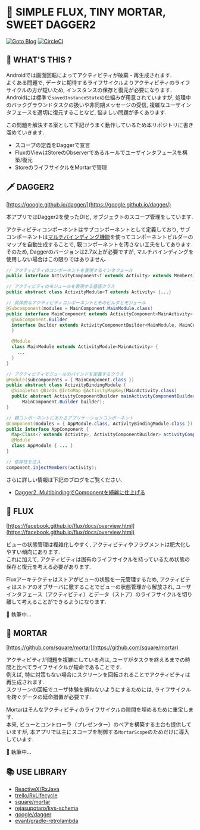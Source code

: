 # 🎩 SIMPLE FLUX, TINY MORTAR, SWEET DAGGER2

[![Goto Blog](https://github.com/YukiMatsumura/android-flux-mortar/blob/master/art/gotoblog.png?raw=true)](http://yuki312.blogspot.jp/) [![CircleCI](https://circleci.com/gh/YukiMatsumura/android-flux-mortar.svg?style=svg)](https://circleci.com/gh/YukiMatsumura/android-flux-mortar)  


## 🔰 WHAT'S THIS ?

Androidでは画面回転によってアクティビティが破棄・再生成されます.  
よくある問題で, データに期待するライフサイクルよりアクティビティのライフサイクルの方が短いため, インスタンスの保存と復元が必要になります.  
Androidには標準で`savedInstanceState`の仕組みが用意されていますが, 処理中のバックグラウンドタスクの扱いや非同期メッセージの受信, 複雑なユーザインタフェースを適切に復元することなど, 悩ましい問題が多くあります.  

この問題を解決する案として下記がうまく動作しているため本リポジトリに書き溜めていきます.  

 - スコープの定義をDaggerで宣言
 - FluxのViewはStoreのObserverであるルールでユーザインタフェースを構築/復元
 - StoreのライフサイクルをMortarで管理

## 🗡 DAGGER2

[https://google.github.io/dagger/](https://google.github.io/dagger/)

本アプリではDagger2を使ったDIと, オブジェクトのスコープ管理をしています.  

アクティビティコンポーネントはサブコンポーネントとして定義しており,
サブコンポーネントは[マルチバインディング機能](https://google.github.io/dagger/multibindings.html)を使ってコンポーネントビルダーのマップを自動生成することで, 親コンポーネントを汚さない工夫をしてあります.  
そのため, Daggerのバージョンは2.7以上が必要ですが, マルチバインディングを使用しない場合はこの限りではありません.  

```java
// アクティビティのコンポーネントを表現するインタフェース
public interface ActivityComponent<T extends Activity> extends MembersInjector<T> {...}

// アクティビティのモジュールを表現する基底クラス
public abstract class ActivityModule<T extends Activity> {...}

// 具体的なアクティビティコンポーネントとそのビルダとモジュール
@Subcomponent(modules = MainComponent.MainModule.class)
public interface MainComponent extends ActivityComponent<MainActivity> {
  @Subcomponent.Builder
  interface Builder extends ActivityComponentBuilder<MainModule, MainComponent> {
  }

  @Module
  class MainModule extends ActivityModule<MainActivity> {
    ...
  }
}

// アクティビティモジュールのバインドを定義するクラス
@Module(subcomponents = { MainComponent.class })
public abstract class ActivityBindingModule {
  @Singleton @Binds @IntoMap @ActivityMapKey(MainActivity.class)
  public abstract ActivityComponentBuilder mainActivityComponentBuilder(
      MainComponent.Builder builder);
}

// 親コンポーネントにあたるアプリケーションコンポーネント
@Component(modules = { AppModule.class, ActivityBindingModule.class })
public interface AppComponent {
  Map<Class<? extends Activity>, ActivityComponentBuilder> activityComponentBuilders();
  @Module
  class AppModule { ... }
}

// 依存性を注入
component.injectMembers(activity);
```

さらに詳しい情報は下記のブログをご覧ください.  

 - [Dagger2. MultibindingでComponentを綺麗に仕上げる](http://yuki312.blogspot.jp/2017/02/dagger2-multibindingcomponent.html)


## 🍣 FLUX

[https://facebook.github.io/flux/docs/overview.html](https://facebook.github.io/flux/docs/overview.html)  

ビューの状態管理は複雑化しやすく, アクティビティやフラグメントは肥大化しやすい傾向にあります.  
これに加えて, アクティビティは固有のライフサイクルを持っているため状態の保存と復元を考える必要があります.  

Fluxアーキテクチャはストアがビューの状態を一元管理するため, アクティビティはストアのオブサーバに徹することでビューの状態管理から解放され, ユーザインタフェース（アクティビティ）とデータ（ストア）のライフサイクルを切り離して考えることができるようになります.  

📝 執筆中...


## 🔩 MORTAR

[https://github.com/square/mortar](https://github.com/square/mortar)  

アクティビティが問題を複雑にしている点は, ユーザがタスクを終えるまでの時間と比べてライフサイクルが短命であることです.  
例えば, 特に対策もない場合にスクリーンを回転されることでアクティビティは再生成されます.  
スクリーンの回転でユーザ体験を損ねないようにするためには, ライフサイクルを跨ぐデータの延命措置が必要です.  

Mortarはそんなアクティビティのライフサイクルの隙間を埋めるために重宝します.  
本来, ビューとコントローラ（プレゼンター）のペアを構築する土台も提供していますが, 本アプリでは主にスコープを制御する`MortarScope`のためだけに導入しています.  

📝 執筆中...


## 📚 USE LIBRARY

 - [ReactiveX/RxJava](https://github.com/ReactiveX/RxJava)
 - [trello/RxLifecycle](https://github.com/trello/RxLifecycle/tree/2.x)
 - [square/mortar](https://github.com/square/mortar)
 - [rejasupotaro/kvs-schema](https://github.com/rejasupotaro/kvs-schema)
 - [google/dagger](https://github.com/google/dagger)
 - [evant/gradle-retrolambda](https://github.com/evant/gradle-retrolambda)
